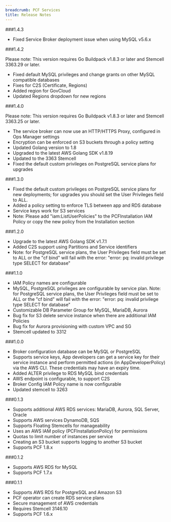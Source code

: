 ```yaml
---
breadcrumb: PCF Services
title: Release Notes
---
```


###1.4.3

* Fixed Service Broker deployment issue when using MySQL v5.6.x

###1.4.2

Please note: This version requires Go Buildpack v1.8.3 or later and Stemcell 3363.29 or later.

* Fixed default MySQL privileges and change grants on other MySQL compatible databases
* Fixes for C2S (Certificate, Regions)
* Added region for GovCloud
* Updated Regions dropdown for new regions


###1.4.0

Please note: This version requires Go Buildpack v1.8.3 or later and Stemcell 3363.25 or later.

* The service broker can now use an HTTP/HTTPS Proxy, configured in Ops Manager settings
* Encryption can be enforced on S3 buckets through a policy setting
* Updated Golang version to 1.8
* Upgraded to the latest AWS Golang SDK v1.8.19
* Updated to the 3363 Stemcell
* Fixed the default custom privileges on PostgreSQL service plans for upgrades

 

###1.3.0

* Fixed the default custom privileges on PostgreSQL service plans for new deployments; for upgrades you should set the User Privileges field to ALL. 
* Added a policy setting to enforce TLS between app and RDS database
* Service keys work for S3 services
* Note: Please add  "iam:ListUserPolicies" to the PCFInstallation IAM Policy or copy the new policy from the Installation section

###1.2.0

* Upgrade to the latest AWS Golang SDK v1.7.1
* Added C2S support using Partitions and Service identifiers
* Note: for PostgreSQL service plans, the User Privileges field must be set to ALL or the "cf bind" will fail with the error: "error: pq: invalid privilege type SELECT for database"

###1.1.0

* IAM Policy names are configurable
* MySQL, PostgreSQL privileges are configurable by service plan. Note: for PostgreSQL service plans, the User Privileges field must be set to ALL or the "cf bind" will fail with the error: "error: pq: invalid privilege type SELECT for database"
* Customizable DB Parameter Group for MySQL, MariaDB, Aurora
* Bug fix for S3 delete service instance when there are additional IAM Policies
* Bug fix for Aurora provisioning with custom VPC and SG
* Stemcell updated to 3312

###1.0.0

* Broker configuration database can be MySQL or PostgreSQL
* Supports service keys, App developers can get a service key for their service instance and perform permitted actions (in AppDeveloperPolicy) via the AWS CLI. These credentials may have an expiry time.
* Added ALTER privilege to RDS MySQL bind credentials
* AWS endpoint is configurable, to support C2S
* Broker Config IAM Policy name is now configurable
* Updated stemcell to 3263


###0.1.3

* Supports additional AWS RDS services: MariaDB, Aurora, SQL Server, Oracle
* Supports AWS services DynamoDB, SQS
* Supports Floating Stemcells for manageability
* Uses an AWS IAM policy (PCFInstallationPolicy) for permissions
* Quotas to limit number of instances per service
* Creating an S3 bucket supports logging to another S3 bucket
* Supports PCF 1.8.x


###0.1.2


* Supports AWS RDS for MySQL
* Supports PCF 1.7.x


###0.1.1


* Supports AWS RDS for PostgreSQL and Amazon S3
* PCF operator can create RDS service plans
* Secure management of AWS credentials
* Requires Stemcell 3146.10
* Supports PCF 1.6.x


